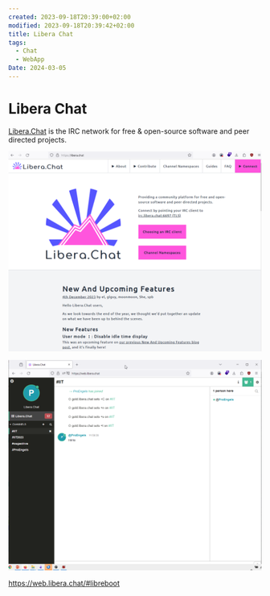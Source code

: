 ```yaml
---
created: 2023-09-18T20:39:00+02:00
modified: 2023-09-18T20:39:42+02:00
title: Libera Chat
tags:
  - Chat
  - WebApp
Date: 2024-03-05
---
```


# Libera Chat

[Libera.Chat](https://libera.chat) is the IRC network for free & open-source software and peer directed projects.

![](../_asset/2023-09-18_LiberaChat_image_1.png)


![](../_asset/2023-09-18_LiberaChat_image_2.png)

https://web.libera.chat/#libreboot
